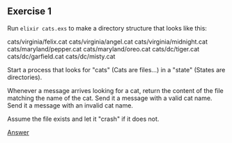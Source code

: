 ## Exercise 1

Run `elixir cats.exs` to make a directory structure that looks like this:

cats/virginia/felix.cat
cats/virginia/angel.cat
cats/virginia/midnight.cat
cats/maryland/pepper.cat
cats/maryland/oreo.cat
cats/dc/tiger.cat
cats/dc/garfield.cat
cats/dc/misty.cat


Start a process that looks for "cats" (Cats are files...) in a
"state" (States are directories).

Whenever a message arrives looking for a cat, return the content of the file
matching the name of the cat.  Send it a message with a valid cat name. Send
it a message with an invalid cat name.

Assume the file exists and let it "crash" if it does not.

[Answer](https://gist.github.com/brweber2/56e9a991b023f8b46518e6389b79ce44)
